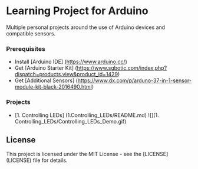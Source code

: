 # Learning Project for Arduino

Multiple personal projects around the use of Arduino devices and compatible sensors.

### Prerequisites

- Install [Arduino IDE] (https://www.arduino.cc/)
- Get [Arduino Starter Kit] (https://www.sgbotic.com/index.php?dispatch=products.view&product_id=1429)
- Get [Additional Sensors] (https://www.dx.com/p/arduno-37-in-1-sensor-module-kit-black-2016490.html)

### Projects

- [1. Controlling LEDs] (1.Controlling_LEDs/README.md)
![](1. Controlling_LEDs/Controlling_LEDs_Demo.gif)

## License

This project is licensed under the MIT License - see the [LICENSE] (LICENSE) file for details.
